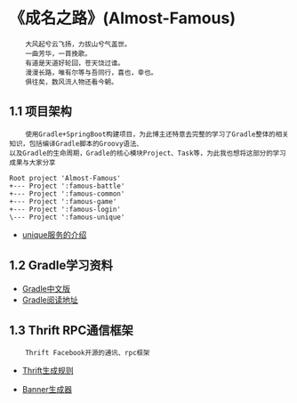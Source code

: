 # 《成名之路》(Almost-Famous)

```
    大风起兮云飞扬，力拔山兮气盖世。
    一曲芳华，一首挽歌。
    有道是天道好轮回，苍天饶过谁。
    漫漫长路，唯有尔等与吾同行，喜也，幸也。
    俱往矣，数风流人物还看今朝。
```

## 1.1 项目架构

~~~
    使用Gradle+SpringBoot构建项目，为此博主还特意去完整的学习了Gradle整体的相关知识，包括编译Gradle脚本的Groovy语法、
以及Gradle的生命周期，Gradle的核心模块Project、Task等，为此我也想将这部分的学习成果与大家分享    
~~~    

~~~
Root project 'Almost-Famous'
+--- Project ':famous-battle'
+--- Project ':famous-common'
+--- Project ':famous-game'
+--- Project ':famous-login'
\--- Project ':famous-unique'
~~~

* [unique服务的介绍](./famous-unique/README.md)

## 1.2 Gradle学习资料

* [Gradle中文版](https://github.com/DONGChuan/GradleUserGuide)
* [Gradle阅读地址](https://dongchuan.gitbooks.io/gradle-user-guide-/)
    
    
## 1.3 Thrift RPC通信框架    

~~~
    Thrift Facebook开源的通讯、rpc框架    
~~~

* [Thrift生成规则](https://github.com/noseparte/thrift-server) 

* [Banner生成器](http://patorjk.com/software/taag/#p=display&f=Graffiti&t=Type%20Something%20)